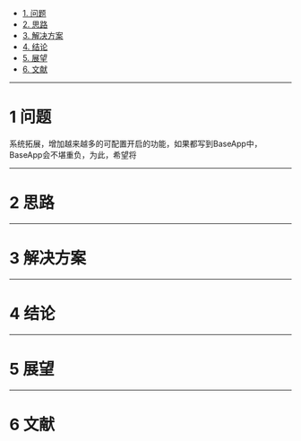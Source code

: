 <!-- TOC -->

- [1. 问题](#1-%E9%97%AE%E9%A2%98)
- [2. 思路](#2-%E6%80%9D%E8%B7%AF)
- [3. 解决方案](#3-%E8%A7%A3%E5%86%B3%E6%96%B9%E6%A1%88)
- [4. 结论](#4-%E7%BB%93%E8%AE%BA)
- [5. 展望](#5-%E5%B1%95%E6%9C%9B)
- [6. 文献](#6-%E6%96%87%E7%8C%AE)

<!-- /TOC -->



------------------------------------------------------------------------------
# 1 问题

系统拓展，增加越来越多的可配置开启的功能，如果都写到BaseApp中，BaseApp会不堪重负，为此，希望将



------------------------------------------------------------------------------
# 2 思路




------------------------------------------------------------------------------
# 3 解决方案




------------------------------------------------------------------------------
# 4 结论




------------------------------------------------------------------------------
# 5 展望




------------------------------------------------------------------------------
# 6 文献


